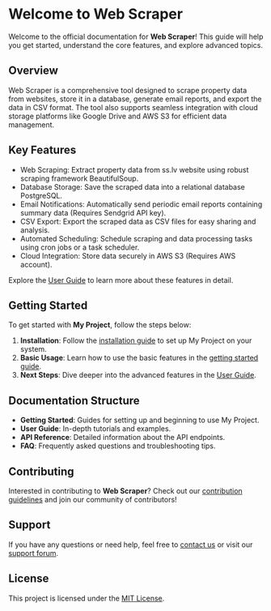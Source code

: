 # Welcome to Web Scraper 

Welcome to the official documentation for **Web Scraper**! This guide will help you get started, understand the core features, and explore advanced topics.


## Overview

Web Scraper is a comprehensive tool designed to scrape property data from websites, store it in a database, generate email reports, and export the data in CSV format. The tool also supports seamless integration with cloud storage platforms like Google Drive and AWS S3 for efficient data management.

## Key Features

- Web Scraping: Extract property data from ss.lv website using robust scraping framework BeautifulSoup.
- Database Storage: Save the scraped data into a relational database PostgreSQL.
- Email Notifications: Automatically send periodic email reports containing summary data (Requires Sendgrid API key).
- CSV Export: Export the scraped data as CSV files for easy sharing and analysis.
- Automated Scheduling: Schedule scraping and data processing tasks using cron jobs or a task scheduler.
- Cloud Integration:
Store data securely in AWS S3 (Requires AWS account).

Explore the [User Guide](user-guide/overview.md) to learn more about these features in detail.

## Getting Started

To get started with **My Project**, follow the steps below:

1. **Installation**: Follow the [installation guide](getting-started/installation.md) to set up My Project on your system.
2. **Basic Usage**: Learn how to use the basic features in the [getting started guide](getting-started/introduction.md).
3. **Next Steps**: Dive deeper into the advanced features in the [User Guide](user-guide/overview.md).

## Documentation Structure

- **Getting Started**: Guides for setting up and beginning to use My Project.
- **User Guide**: In-depth tutorials and examples.
- **API Reference**: Detailed information about the API endpoints.
- **FAQ**: Frequently asked questions and troubleshooting tips.

## Contributing

Interested in contributing to **Web Scraper**? Check out our [contribution guidelines](about/contributing.md) and join our community of contributors!

## Support

If you have any questions or need help, feel free to [contact us](about/contact.md) or visit our [support forum](https://example.com/forum).

## License

This project is licensed under the [MIT License](about/license.md).


